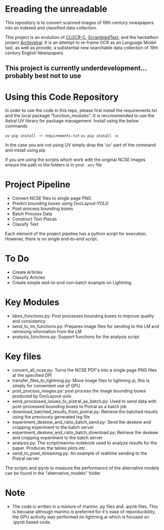 # Ereading the unreadable
This repository is to convert scanned images of 19th century newspapers into an indexed and classified data collection.

This project is an evolution of [CLOCR-C](https://github.com/JonnoB/clocrc), [ScrambledText](https://github.com/JonnoB/scrambledtext_analysis), and the hackathon project [Archivstral](https://github.com/JonnoB/archivestal). It is an attempt to re-frame OCR as an Language Model tast, as well as provide, a substantial new searchable data collection of 19th century English Newspapers

## This project is currently underdevelopment... probably best not to use

# Using this Code Repository

In order to use the code in this repo, please first install the requirements.txt and the local package "function_modules". 
It is reccmomended to use the Astral UV library for package management. Install using the below commands

`uv pip install -r requirements.txt`
`uv pip install -e`

In the case you are not using UV simply drop the 'uv' part of the command and install using pip

If you are using the scripts which work with the original NCSE images ensure the path to the folders is in your `.env` file

# Project Pipeline

- Convert NCSE files to single page PNG
- Predict bounding boxes using DocLayout-YOLO
- Post-process bounding boxes
- Batch Process Data
- Construct Text Pieces
- Classify Text

Each element of the project pipeline has a python script for execution. However, there is no single end-to-end script. 

# To Do
- Create Articles
- Classify Articles
- Create simple end-to-end non-batch example on Lightning

# Key Modules

- bbox_functions.py: Post processes bounding boxes to improve quality and consistency
- send_to_lm_functions.py: Prepares image files for sending to the LM and retrieving information from the LM
- analysis_functions.py: Support functions for the analysis script

# Key files

- convert_all_ncse.py: Turns the NCSE PDF's into a single page PNG files at the specified DPI
- transfer_files_to_lightning.py: Move image files to lightning.ai, this is simply for convenient use of GPU
- post_process_images.py: post process the image bounding boxes produced by DocLayout-yolo
- send_processed_issues_to_pixtral_as_batch.py: Used to send data with post-processed bounding boxes to Pixtral as a batch job
- download_batched_results_from_pixtral.py: Retrieve the batched results using the previously generated log file
- experiment_deskew_and_ratio_batch_send.py: Send the deskew and cropping experiment to the batch server
- experiment_deskew_and_ratio_batch_download.py: Retrieve the deskew and cropping experiment to the batch server
- analysis.py: The script/marimo notebook used to analyze results for the paper. Produces the tables plots etc.
- send_to_pixel_streaming.py: An example of realtime sending to the Pixtral server

The scripts and ipynb to measure the performance of the alternative models can be found in the "alternative_models" folder




# Note
- The code is written in a mixture of marimo .py files and .ipynb files. This is becuase although marimo is preferred for it's ease of reporducibility, the GPU acitivity was performed on lightning.ai which is focused on .ipynb based code.